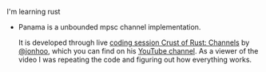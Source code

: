 I'm learning rust

- Panama is a unbounded mpsc channel implementation.

  It is developed through live [coding session Crust of Rust: Channels](https://www.youtube.com/watch?v=b4mS5UPHh20) by [@jonhoo](https://github.com/jonhoo), which       you can find on his [YouTube channel](https://www.youtube.com/channel/UC_iD0xppBwwsrM9DegC5cQQ).
As a viewer of the video I was repeating the code and figuring out how everything works.
